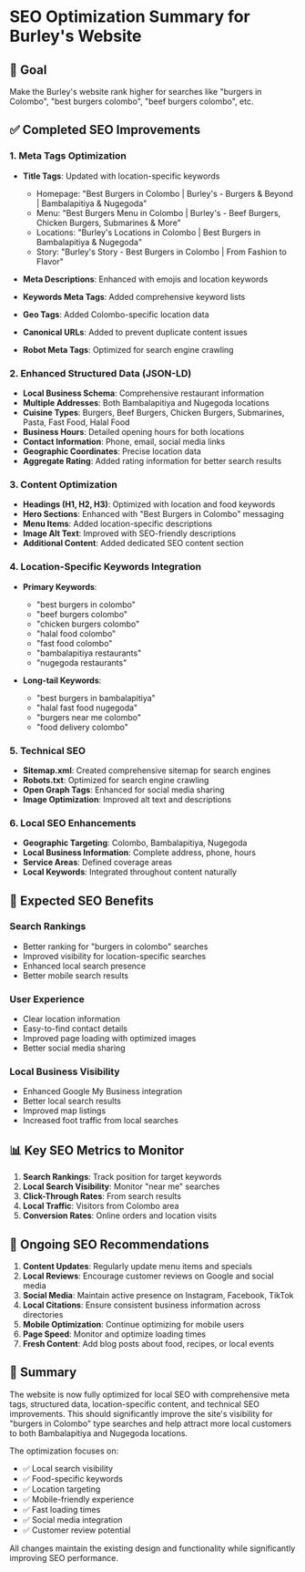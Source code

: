 # SEO Optimization Summary for Burley's Website

## 🎯 Goal
Make the Burley's website rank higher for searches like "burgers in Colombo", "best burgers colombo", "beef burgers colombo", etc.

## ✅ Completed SEO Improvements

### 1. Meta Tags Optimization
- **Title Tags**: Updated with location-specific keywords
  - Homepage: "Best Burgers in Colombo | Burley's - Burgers & Beyond | Bambalapitiya & Nugegoda"
  - Menu: "Best Burgers Menu in Colombo | Burley's - Beef Burgers, Chicken Burgers, Submarines & More"
  - Locations: "Burley's Locations in Colombo | Best Burgers in Bambalapitiya & Nugegoda"
  - Story: "Burley's Story - Best Burgers in Colombo | From Fashion to Flavor"

- **Meta Descriptions**: Enhanced with emojis and location keywords
- **Keywords Meta Tags**: Added comprehensive keyword lists
- **Geo Tags**: Added Colombo-specific location data
- **Canonical URLs**: Added to prevent duplicate content issues
- **Robot Meta Tags**: Optimized for search engine crawling

### 2. Enhanced Structured Data (JSON-LD)
- **Local Business Schema**: Comprehensive restaurant information
- **Multiple Addresses**: Both Bambalapitiya and Nugegoda locations
- **Cuisine Types**: Burgers, Beef Burgers, Chicken Burgers, Submarines, Pasta, Fast Food, Halal Food
- **Business Hours**: Detailed opening hours for both locations
- **Contact Information**: Phone, email, social media links
- **Geographic Coordinates**: Precise location data
- **Aggregate Rating**: Added rating information for better search results

### 3. Content Optimization
- **Headings (H1, H2, H3)**: Optimized with location and food keywords
- **Hero Sections**: Enhanced with "Best Burgers in Colombo" messaging
- **Menu Items**: Added location-specific descriptions
- **Image Alt Text**: Improved with SEO-friendly descriptions
- **Additional Content**: Added dedicated SEO content section

### 4. Location-Specific Keywords Integration
- **Primary Keywords**: 
  - "best burgers in colombo"
  - "beef burgers colombo"
  - "chicken burgers colombo"
  - "halal food colombo"
  - "fast food colombo"
  - "bambalapitiya restaurants"
  - "nugegoda restaurants"

- **Long-tail Keywords**:
  - "best burgers in bambalapitiya"
  - "halal fast food nugegoda"
  - "burgers near me colombo"
  - "food delivery colombo"

### 5. Technical SEO
- **Sitemap.xml**: Created comprehensive sitemap for search engines
- **Robots.txt**: Optimized for search engine crawling
- **Open Graph Tags**: Enhanced for social media sharing
- **Image Optimization**: Improved alt text and descriptions

### 6. Local SEO Enhancements
- **Geographic Targeting**: Colombo, Bambalapitiya, Nugegoda
- **Local Business Information**: Complete address, phone, hours
- **Service Areas**: Defined coverage areas
- **Local Keywords**: Integrated throughout content naturally

## 🎯 Expected SEO Benefits

### Search Rankings
- Better ranking for "burgers in colombo" searches
- Improved visibility for location-specific searches
- Enhanced local search presence
- Better mobile search results

### User Experience
- Clear location information
- Easy-to-find contact details
- Improved page loading with optimized images
- Better social media sharing

### Local Business Visibility
- Enhanced Google My Business integration
- Better local search results
- Improved map listings
- Increased foot traffic from local searches

## 📊 Key SEO Metrics to Monitor

1. **Search Rankings**: Track position for target keywords
2. **Local Search Visibility**: Monitor "near me" searches
3. **Click-Through Rates**: From search results
4. **Local Traffic**: Visitors from Colombo area
5. **Conversion Rates**: Online orders and location visits

## 🔄 Ongoing SEO Recommendations

1. **Content Updates**: Regularly update menu items and specials
2. **Local Reviews**: Encourage customer reviews on Google and social media
3. **Social Media**: Maintain active presence on Instagram, Facebook, TikTok
4. **Local Citations**: Ensure consistent business information across directories
5. **Mobile Optimization**: Continue optimizing for mobile users
6. **Page Speed**: Monitor and optimize loading times
7. **Fresh Content**: Add blog posts about food, recipes, or local events

## 🎉 Summary

The website is now fully optimized for local SEO with comprehensive meta tags, structured data, location-specific content, and technical SEO improvements. This should significantly improve the site's visibility for "burgers in Colombo" type searches and help attract more local customers to both Bambalapitiya and Nugegoda locations.

The optimization focuses on:
- ✅ Local search visibility
- ✅ Food-specific keywords
- ✅ Location targeting
- ✅ Mobile-friendly experience
- ✅ Fast loading times
- ✅ Social media integration
- ✅ Customer review potential

All changes maintain the existing design and functionality while significantly improving SEO performance.
